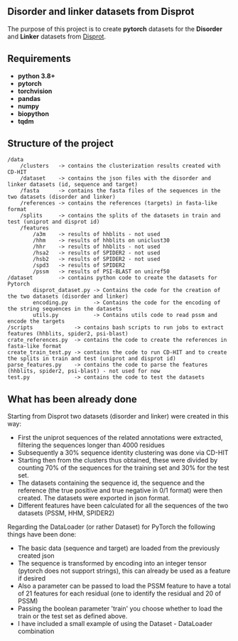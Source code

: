 ## Disorder and linker datasets from Disprot

The purpose of this project is to create **pytorch** datasets for the **Disorder** and **Linker** datasets from [Disprot](https://disprot.org/).

## Requirements

* **python 3.8+**
* **pytorch**
* **torchvision**
* **pandas**
* **numpy**
* **biopython**
* **tqdm**

## Structure of the project
    /data
        /clusters   -> contains the clusterization results created with CD-HIT
        /dataset    -> contains the json files with the disorder and linker datasets (id, sequence and target)
        /fasta      -> contains the fasta files of the sequences in the two datasets (disorder and linker)
        /references -> contains the references (targets) in fasta-like format
        /splits     -> contains the splits of the datasets in train and test (uniprot and disprot id)
        /features
            /a3m    -> results of hhblits - not used
            /hhm    -> results of hhblits on uniclust30
            /hhr    -> results of hhblits - not used
            /hsa2   -> results of SPIDER2 - not used
            /hsb2   -> results of SPIDER2 - not used
            /spd3   -> results of SPIDER2
            /pssm   -> results of PSI-BLAST on uniref50
    /dataset        -> contains python code to create the datasets for Pytorch
            disprot_dataset.py -> Contains the code for the creation of the two datasets (disorder and linker)
            encoding.py        -> Contains the code for the encoding of the string sequences in the datasets
            utils.py           -> Contains utils code to read pssm and encode the targets
    /scripts             -> contains bash scripts to run jobs to extract features (hhblits, spider2, psi-blast)
    crate_references.py  -> contains the code to create the references in fasta-like format
    create_train_test.py -> contains the code to run CD-HIT and to create the splits in train and test (uniprot and disprot id) 
    parse_features.py    -> contains the code to parse the features (hhblits, spider2, psi-blast) - not used for now
    test.py              -> contains the code to test the datasets

## What has been already done

Starting from Disprot two datasets (disorder and linker) were created in this way:

- First the uniprot sequences of the related annotations were extracted, filtering the sequences longer than 4000 residues
- Subsequently a 30% sequence identity clustering was done via CD-HIT
- Starting then from the clusters thus obtained, these were divided by counting 70% of the sequences for the training set and 30% for the test set.
- The datasets containing the sequence id, the sequence and the reference (the true positive and true negative in 0/1 format) were then created. The datasets were exported in json format.
- Different features have been calculated for all the sequences of the two datasets (PSSM, HHM, SPIDER2)

Regarding the DataLoader (or rather Dataset) for PyTorch the following things have been done:

- The basic data (sequence and target) are loaded from the previously created json
- The sequence is transformed by encoding into an integer tensor (pytorch does not support strings), this can already be used as a feature if desired
- Also a parameter can be passed to load the PSSM feature to have a total of 21 features for each residual (one to identify the residual and 20 of PSSM)
- Passing the boolean parameter 'train' you choose whether to load the train or the test set as defined above.
- I have included a small example of using the Dataset - DataLoader combination
